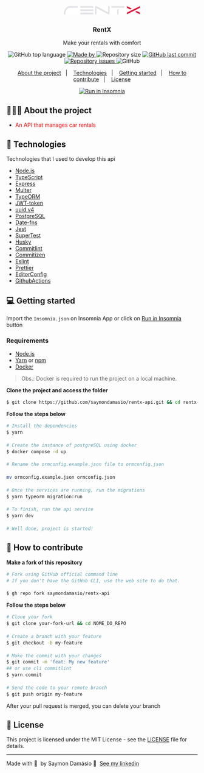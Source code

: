<h1 align="center">
	<img alt="Logo" src=".github/logo.svg" width="200px" />
</h1>

<h3 align="center">
  RentX
</h3>

<p align="center">Make your rentals with comfort</p>

<p align="center">
  <img alt="GitHub top language" src="https://img.shields.io/github/languages/top/saymondamasio/rentx-api">

  <a href="https://www.linkedin.com/in/saymondamasio/">
    <img alt="Made by" src="https://img.shields.io/badge/made%20by-Saymon%20Damásio-gree">
  </a>
  
  <img alt="Repository size" src="https://img.shields.io/github/repo-size/saymondamasio/rentx-api">
  
  <a href="https://github.com/saymondamasio/rentx-api/commits/master">
    <img alt="GitHub last commit" src="https://img.shields.io/github/last-commit/saymondamasio/rentx-api">
  </a>
  
  <a href="https://github.com/saymondamasio/rentx-api/issues">
    <img alt="Repository issues" src="https://img.shields.io/github/issues/saymondamasio/rentx-api">
  </a>
  
  <img alt="GitHub" src="https://img.shields.io/github/license/saymondamasio/rentx-api">
</p>

<p align="center">
  <a href="#-about-the-project">About the project</a>&nbsp;&nbsp;&nbsp;|&nbsp;&nbsp;&nbsp;
  <a href="#-technologies">Technologies</a>&nbsp;&nbsp;&nbsp;|&nbsp;&nbsp;&nbsp;
  <a href="#-getting-started">Getting started</a>&nbsp;&nbsp;&nbsp;|&nbsp;&nbsp;&nbsp;
  <a href="#-how-to-contribute">How to contribute</a>&nbsp;&nbsp;&nbsp;|&nbsp;&nbsp;&nbsp;
  <a href="#-license">License</a>
</p>

<p id="insomniaButton" align="center">
  <a href="" target="_blank"><img src="https://insomnia.rest/images/run.svg" alt="Run in Insomnia"></a>
</p>

## 👨🏻‍💻 About the project

- <p style="color: red;">An API that manages car rentals</p>

<!-- To see the **web client**, click here: [PROJECT_NAME Web](https://github/saymondamasio/rentx-web)</br>
To see the **mobile client**, click here: [PROJECT_NAME Mobile](https://github/saymondamasio/rentx-mobile) -->

## 🚀 Technologies

Technologies that I used to develop this api

- [Node.js](https://nodejs.org/en/)
- [TypeScript](https://www.typescriptlang.org/)
- [Express](https://expressjs.com/pt-br/)
- [Multer](https://github.com/expressjs/multer)
- [TypeORM](https://typeorm.io/#/)
- [JWT-token](https://jwt.io/)
- [uuid v4](https://github.com/thenativeweb/uuidv4/)
- [PostgreSQL](https://www.postgresql.org/)
- [Date-fns](https://date-fns.org/)
- [Jest](https://jestjs.io/)
- [SuperTest](https://github.com/visionmedia/supertest)
- [Husky](https://github.com/typicode/husky)
- [Commitlint](https://github.com/conventional-changelog/commitlint)
- [Commitizen](https://github.com/commitizen/cz-cli)
- [Eslint](https://eslint.org/)
- [Prettier](https://prettier.io/)
- [EditorConfig](https://editorconfig.org/)
- [GithubActions](https://github.com/features/actions/)

## 💻 Getting started

Import the `Insomnia.json` on Insomnia App or click on [Run in Insomnia](#insomniaButton) button

### Requirements

- [Node.js](https://nodejs.org/en/)
- [Yarn](https://classic.yarnpkg.com/) or [npm](https://www.npmjs.com/)
- [Docker](https://www.docker.com//)

> Obs.: Docker is required to run the project on a local machine.

**Clone the project and access the folder**

```bash
$ git clone https://github.com/saymondamasio/rentx-api.git && cd rentx-api
```

**Follow the steps below**

```bash
# Install the dependencies
$ yarn

# Create the instance of postgreSQL using docker
$ docker compose -d up

# Rename the ormconfig.example.json file to ormconfig.json

mv ormconfig.example.json ormconfig.json

# Once the services are running, run the migrations
$ yarn typeorm migration:run

# To finish, run the api service
$ yarn dev

# Well done, project is started!
```

## 🤔 How to contribute

**Make a fork of this repository**

```bash
# Fork using GitHub official command line
# If you don't have the GitHub CLI, use the web site to do that.

$ gh repo fork saymondamasio/rentx-api
```

**Follow the steps below**

```bash
# Clone your fork
$ git clone your-fork-url && cd NOME_DO_REPO

# Create a branch with your feature
$ git checkout -b my-feature

# Make the commit with your changes
$ git commit -m 'feat: My new feature'
## or use cli commitlint
$ yarn commit

# Send the code to your remote branch
$ git push origin my-feature
```

After your pull request is merged, you can delete your branch

## 📝 License

This project is licensed under the MIT License - see the [LICENSE](LICENSE) file for details.

---

Made with 💜 &nbsp;by Saymon Damásio 👋 &nbsp;[See my linkedin](https://www.linkedin.com/in/saymondamasio/)

